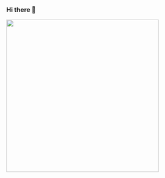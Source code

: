 ### Hi there 👋

<img src="https://github-readme-stats.vercel.app/api?username=YOUR_USERNAME&show_icons=true&theme=ADD_THEME_HERE" width="400">

<!--
**Abdallah-MIRI/Abdallah-MIRI** is a ✨ _special_ ✨ repository because its `README.md` (this file) appears on your GitHub profile.

Here are some ideas to get you started:

- 🔭 I’m currently working on ...
- 🌱 I’m currently learning ...
- 👯 I’m looking to collaborate on ...
- 🤔 I’m looking for help with ...
- 💬 Ask me about ...
- 📫 How to reach me: ...
- 😄 Pronouns: ...
- ⚡ Fun fact: ...
-->
